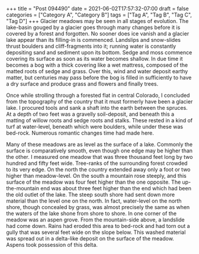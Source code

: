 +++
title = "Post 094490"
date = 2021-06-02T17:57:32-07:00
draft = false
categories = ["Category A", "Category B"]
tags = ["Tag A", "Tag B", "Tag C", "Tag D"]
+++
Glacier meadows may be seen in all stages of evolution. The lake-basin gouged by a glacier goes through many changes before it is covered by a forest and forgotten. No sooner does ice vanish and a glacier lake appear than its filling-in is commenced. Landslips and snow-slides thrust boulders and cliff-fragments into it; running water is constantly depositing sand and sediment upon its bottom. Sedge and moss commence covering its surface as soon as its water becomes shallow. In due time it becomes a bog with a thick covering like a wet mattress, composed of the matted roots of sedge and grass. Over this, wind and water deposit earthy matter, but centuries may pass before the bog is filled in sufficiently to have a dry surface and produce grass and flowers and finally trees.

Once while strolling through a forested flat in central Colorado, I concluded from the topography of the country that it must formerly have been a glacier lake. I procured tools and sank a shaft into the earth between the spruces. At a depth of two feet was a gravelly soil-deposit, and beneath this a matting of willow roots and sedge roots and stalks. These rested in a kind of turf at water-level, beneath which were boulders, while under these was bed-rock. Numerous romantic changes time had made here.

Many of these meadows are as level as the surface of a lake. Commonly the surface is comparatively smooth, even though one edge may be higher than the other. I measured one meadow that was three thousand feet long by two hundred and fifty feet wide. Tree-ranks of the surrounding forest crowded to its very edge. On the north the country extended away only a foot or two higher than meadow-level. On the south a mountain rose steeply, and this surface of the meadow was four feet higher than the one opposite. The up-the-mountain end was about three feet higher than the end which had been the old outlet of the lake. The steep south shore had sent down more material than the level one on the north. In fact, water-level on the north shore, though concealed by grass, was almost precisely the same as when the waters of the lake shone from shore to shore. In one corner of the meadow was an aspen grove. From the mountain-side above, a landslide had come down. Rains had eroded this area to bed-rock and had torn out a gully that was several feet wide on the slope below. This washed material was spread out in a delta-like deposit on the surface of the meadow. Aspens took possession of this delta.
